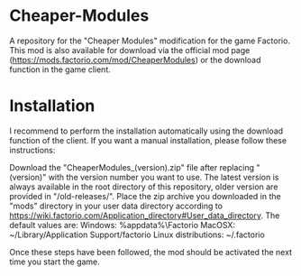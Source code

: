 # Cheaper-Modules
A repository for the "Cheaper Modules" modification for the game Factorio. This mod is also available for download via the official mod page (https://mods.factorio.com/mod/CheaperModules) or the download function in the game client.

# Installation
I recommend to perform the installation automatically using the download function of the client. If you want a manual installation, please follow these instructions:

Download the "CheaperModules_(version).zip" file after replacing "(version)" with the version number you want to use. The latest version is always available in the root directory of this repository, older version are provided in "/old-releases/".
Place the zip archive you downloaded in the "mods" directory in your user data directory according to https://wiki.factorio.com/Application_directory#User_data_directory. The default values are:
Windows: %appdata%\Factorio
MacOSX: ~/Library/Application Support/factorio
Linux distributions: ~/.factorio

Once these steps have been followed, the mod should be activated the next time you start the game.